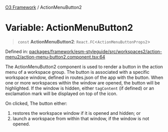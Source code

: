 [O3 Framework](../API.md) / ActionMenuButton2

# Variable: ActionMenuButton2

> `const` **ActionMenuButton2**: `React.FC`\<`ActionMenuButtonProps2`\>

Defined in: [packages/framework/esm-styleguide/src/workspaces2/action-menu2/action-menu-button2.component.tsx:64](https://github.com/openmrs/openmrs-esm-core/blob/main/packages/framework/esm-styleguide/src/workspaces2/action-menu2/action-menu-button2.component.tsx#L64)

The ActionMenuButton2 component is used to render a button in the action menu of a workspace group.
The button is associated with a specific workspace window, defined in routes.json of the app with the button.
When one or more workspaces within the window are opened, the button will be highlighted.
If the window is hidden, either `tagContent` (if defined) or an exclamation mark will be displayed
on top of the icon.

On clicked, The button either:
1. restores the workspace window if it is opened and hidden; or
2. launch a workspace from within that window, if the window is not opened.
